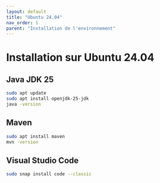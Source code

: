 ```yaml
---
layout: default
title: "Ubuntu 24.04"
nav_order: 1
parent: "Installation de l'environnement"
---
```


# Installation sur Ubuntu 24.04

## Java JDK 25
```bash
sudo apt update
sudo apt install openjdk-25-jdk
java -version
```

## Maven
```bash
sudo apt install maven
mvn -version
```

## Visual Studio Code
```bash
sudo snap install code --classic
```
